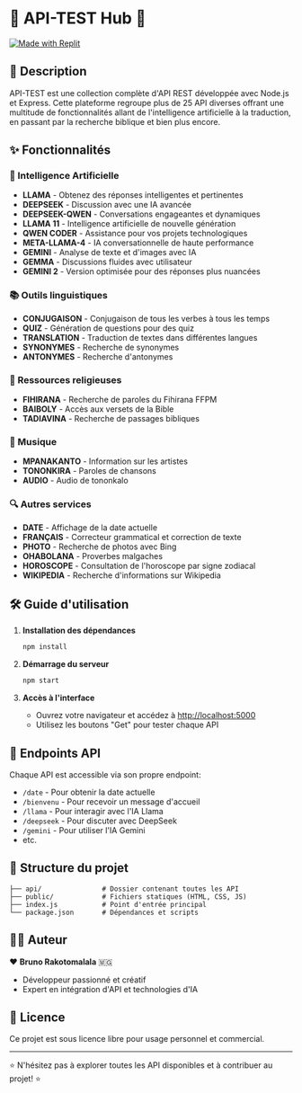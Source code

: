 
# 🚀 API-TEST Hub 🚀

[![Made with Replit](https://replit.com/badge?theme=dark)](https://replit.com)

## 📖 Description

API-TEST est une collection complète d'API REST développée avec Node.js et Express. Cette plateforme regroupe plus de 25 API diverses offrant une multitude de fonctionnalités allant de l'intelligence artificielle à la traduction, en passant par la recherche biblique et bien plus encore.

## ✨ Fonctionnalités

### 🤖 Intelligence Artificielle
- **LLAMA** - Obtenez des réponses intelligentes et pertinentes
- **DEEPSEEK** - Discussion avec une IA avancée
- **DEEPSEEK-QWEN** - Conversations engageantes et dynamiques
- **LLAMA 11** - Intelligence artificielle de nouvelle génération
- **QWEN CODER** - Assistance pour vos projets technologiques
- **META-LLAMA-4** - IA conversationnelle de haute performance
- **GEMINI** - Analyse de texte et d'images avec IA
- **GEMMA** - Discussions fluides avec utilisateur
- **GEMINI 2** - Version optimisée pour des réponses plus nuancées

### 📚 Outils linguistiques
- **CONJUGAISON** - Conjugaison de tous les verbes à tous les temps
- **QUIZ** - Génération de questions pour des quiz
- **TRANSLATION** - Traduction de textes dans différentes langues
- **SYNONYMES** - Recherche de synonymes
- **ANTONYMES** - Recherche d'antonymes

### 📖 Ressources religieuses
- **FIHIRANA** - Recherche de paroles du Fihirana FFPM
- **BAIBOLY** - Accès aux versets de la Bible
- **TADIAVINA** - Recherche de passages bibliques

### 🎵 Musique
- **MPANAKANTO** - Information sur les artistes
- **TONONKIRA** - Paroles de chansons
- **AUDIO** - Audio de tononkalo

### 🔍 Autres services
- **DATE** - Affichage de la date actuelle
- **FRANÇAIS** - Correcteur grammatical et correction de texte
- **PHOTO** - Recherche de photos avec Bing
- **OHABOLANA** - Proverbes malgaches
- **HOROSCOPE** - Consultation de l'horoscope par signe zodiacal
- **WIKIPEDIA** - Recherche d'informations sur Wikipedia

## 🛠️ Guide d'utilisation

1. **Installation des dépendances**
   ```bash
   npm install
   ```

2. **Démarrage du serveur**
   ```bash
   npm start
   ```

3. **Accès à l'interface**
   - Ouvrez votre navigateur et accédez à [http://localhost:5000](http://localhost:5000)
   - Utilisez les boutons "Get" pour tester chaque API

## 📡 Endpoints API

Chaque API est accessible via son propre endpoint:
- `/date` - Pour obtenir la date actuelle
- `/bienvenu` - Pour recevoir un message d'accueil
- `/llama` - Pour interagir avec l'IA Llama
- `/deepseek` - Pour discuter avec DeepSeek
- `/gemini` - Pour utiliser l'IA Gemini
- etc.

## 🧩 Structure du projet

```
├── api/               # Dossier contenant toutes les API
├── public/            # Fichiers statiques (HTML, CSS, JS)
├── index.js           # Point d'entrée principal
└── package.json       # Dépendances et scripts
```

## 👨‍💻 Auteur

❤️ **Bruno Rakotomalala** 🇲🇬
- Développeur passionné et créatif
- Expert en intégration d'API et technologies d'IA

## 📝 Licence

Ce projet est sous licence libre pour usage personnel et commercial.

---

⭐ N'hésitez pas à explorer toutes les API disponibles et à contribuer au projet! ⭐
